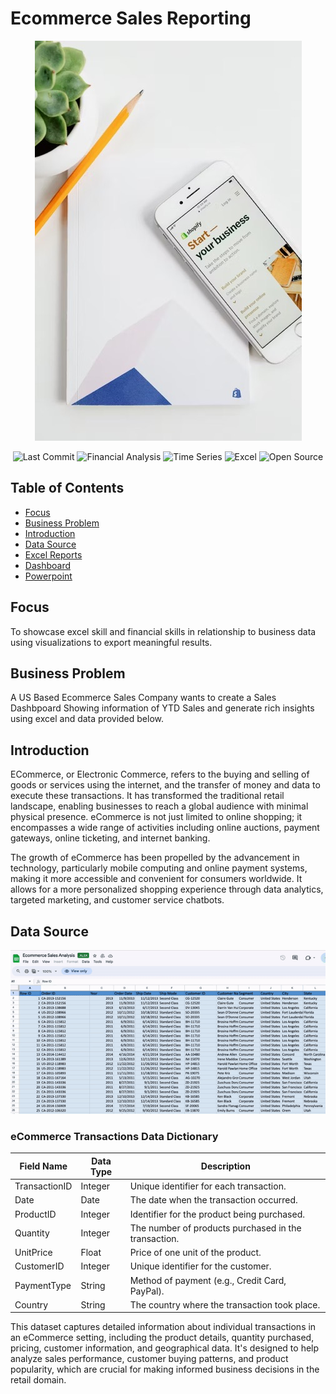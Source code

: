 # Ecommerce Sales Reporting

<p align="center">
  <!-- Replace 'image_url' with the actual URL of your image -->
  <img src="pic1.jpeg" alt="Ecommerce-Picture">
</p>

<p align="center">
  <img src="https://img.shields.io/github/last-commit/dsrichard97/Ecommerce" alt="Last Commit">
  <img src="https://img.shields.io/badge/Financial_Analysis-Trends-red" alt="Financial Analysis">
  <img src="https://img.shields.io/badge/STAT-Time_Series-blue" alt="Time Series">
  <img src="https://img.shields.io/badge/Excel-green" alt="Excel">
  <img src="https://badges.frapsoft.com/os/v1/open-source.svg?v=103" alt="Open Source">
  </a>
</p>



## Table of Contents
- [Focus](#focus)
- [Business Problem](#bussines)
- [Introduction](#introduction)
- [Data Source](#data-source)
- [Excel Reports](#excel-report)
- [Dashboard](#dashboard)
- [Powerpoint](#powerpoint)

## Focus 
To showcase excel skill and financial skills in relationship to business data using visualizations to export meaningful results.

## Business Problem
A US Based Ecommerce Sales Company wants to create a Sales Dashbpoard Showing information of YTD Sales and generate rich insights using excel and data provided below.


## Introduction
ECommerce, or Electronic Commerce, refers to the buying and selling of goods or services using the internet, and the transfer of money and data to execute these transactions. It has transformed the traditional retail landscape, enabling businesses to reach a global audience with minimal physical presence. eCommerce is not just limited to online shopping; it encompasses a wide range of activities including online auctions, payment gateways, online ticketing, and internet banking.

The growth of eCommerce has been propelled by the advancement in technology, particularly mobile computing and online payment systems, making it more accessible and convenient for consumers worldwide. It allows for a more personalized shopping experience through data analytics, targeted marketing, and customer service chatbots.


## Data Source

![EcommerceData](https://github.com/dsrichard97/Ecommerce/blob/main/vidgif.gif)

### eCommerce Transactions Data Dictionary
| Field Name    | Data Type | Description                                           |
|---------------|-----------|-------------------------------------------------------|
| TransactionID | Integer   | Unique identifier for each transaction.               |
| Date          | Date      | The date when the transaction occurred.               |
| ProductID     | Integer   | Identifier for the product being purchased.           |
| Quantity      | Integer   | The number of products purchased in the transaction.  |
| UnitPrice     | Float     | Price of one unit of the product.                     |
| CustomerID    | Integer   | Unique identifier for the customer.                   |
| PaymentType   | String    | Method of payment (e.g., Credit Card, PayPal).        |
| Country       | String    | The country where the transaction took place.         |

This dataset captures detailed information about individual transactions in an eCommerce setting, including the product details, quantity purchased, pricing, customer information, and geographical data. It's designed to help analyze sales performance, customer buying patterns, and product popularity, which are crucial for making informed business decisions in the retail domain.


